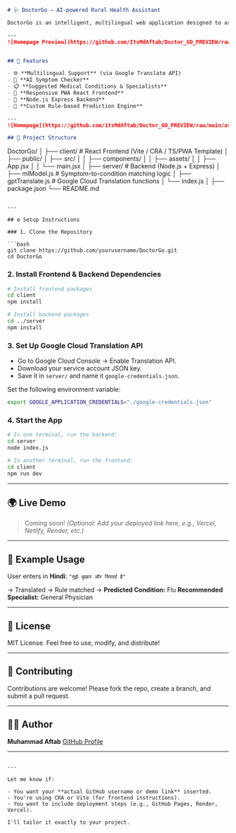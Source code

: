 
```markdown
# 🩺 DoctorGo – AI-powered Rural Health Assistant

DoctorGo is an intelligent, multilingual web application designed to assist people—especially in rural areas—with preliminary health diagnostics. It allows users to input symptoms in their native language, translates the input, and provides likely conditions and recommended specialists using a rule-based AI model.

---
![Homepage Preview](https://github.com/ItsMdAftab/Doctor_GO_PREVIEW/raw/main/assets/home.png)


## 🚀 Features

- 🌐 **Multilingual Support** (via Google Translate API)
- 🤖 **AI Symptom Checker**
- 📋 **Suggested Medical Conditions & Specialists**
- 📱 **Responsive PWA React Frontend**
- 🔧 **Node.js Express Backend**
- 🧠 **Custom Rule-based Prediction Engine**

---
![Homepage](https://github.com/itsMdAftab/Doctor_GO_PREVIEW/raw/main/assets/home.png)

## 📁 Project Structure

```

DoctorGo/
│
├── client/               # React Frontend (Vite / CRA / TS/PWA Template)
│   ├── public/
│   ├── src/
│   │   ├── components/
│   │   ├── assets/
│   │   ├── App.jsx
│   │   └── main.jsx
│
├── server/               # Backend (Node.js + Express)
│   ├── mlModel.js        # Symptom-to-condition matching logic
│   ├── gptTranslate.js   # Google Cloud Translation functions
│   └── index.js
│
├── package.json
└── README.md

````

---

## ⚙️ Setup Instructions

### 1. Clone the Repository

```bash
git clone https://github.com/yourusername/DoctorGo.git
cd DoctorGo
````

### 2. Install Frontend & Backend Dependencies

```bash
# Install frontend packages
cd client
npm install

# Install backend packages
cd ../server
npm install
```

### 3. Set Up Google Cloud Translation API

* Go to Google Cloud Console → Enable Translation API.
* Download your service account JSON key.
* Save it in `server/` and name it `google-credentials.json`.

Set the following environment variable:

```bash
export GOOGLE_APPLICATION_CREDENTIALS="./google-credentials.json"
```

### 4. Start the App

```bash
# In one terminal, run the backend:
cd server
node index.js

# In another terminal, run the frontend:
cd client
npm run dev
```

---

## 🌍 Live Demo

> Coming soon! *(Optional: Add your deployed link here, e.g., Vercel, Netlify, Render, etc.)*

---

## 🧠 Example Usage

User enters in **Hindi**:
`"मुझे बुखार और सिरदर्द है"`

→ Translated → Rule matched →
**Predicted Condition:** Flu
**Recommended Specialist:** General Physician

---

## 📜 License

MIT License. Feel free to use, modify, and distribute!

---

## 🤝 Contributing

Contributions are welcome!
Please fork the repo, create a branch, and submit a pull request.

---

## 🙋‍♂️ Author

**Muhammad Aftab**
[GitHub Profile](https://github.com/yourusername)

---

```

---

Let me know if:

- You want your **actual GitHub username or demo link** inserted.
- You're using CRA or Vite (for frontend instructions).
- You want to include deployment steps (e.g., GitHub Pages, Render, Vercel).

I'll tailor it exactly to your project.
```
